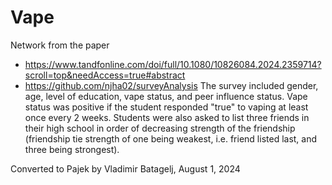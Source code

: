 # Vape

Network from the paper
  - https://www.tandfonline.com/doi/full/10.1080/10826084.2024.2359714?scroll=top&needAccess=true#abstract
  - https://github.com/njha02/surveyAnalysis
The survey included gender, age, level of education, vape status, and peer influence status. Vape status was positive if the student responded "true" to vaping at least once every 2 weeks. Students were also asked to list three friends in their high school in order of decreasing  strength of the friendship (friendship tie strength of one being weakest, i.e. friend listed last, and three being strongest).

Converted to Pajek by Vladimir Batagelj, August 1, 2024

